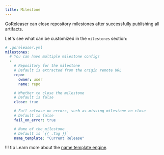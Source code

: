 ```yaml
---
title: Milestone
---
```


GoReleaser can close repository milestones after successfully
publishing all artifacts.

Let's see what can be customized in the `milestones` section:

```yaml
# .goreleaser.yml
milestones:
  # You can have multiple milestone configs
  -
    # Repository for the milestone
    # Default is extracted from the origin remote URL
    repo:
      owner: user
      name: repo

    # Whether to close the milestone
    # Default is false
    close: true

    # Fail release on errors, such as missing milestone on close
    # Default is false
    fail_on_error: true

    # Name of the milestone
    # Default is `{{ .Tag }}`
    name_template: "Current Release"
```

!!! tip
    Learn more about the [name template engine](/customization/templates).
